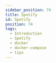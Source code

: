 ```yaml
---
sidebar_position: 74
title: Spotify
id: Spotify
position: 74
tags:
  - Introduction
  - Spotify
  - docker
  - docker-compose
  - tips
---
```

